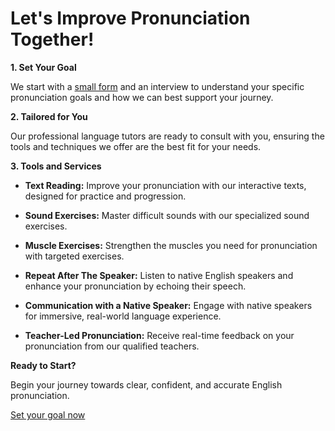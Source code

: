 # Let's Improve Pronunciation Together!

**1. Set Your Goal** 

We start with a [small form](https://docs.google.com/forms/d/e/1FAIpQLSd6y693ulGPQQmeKmjuHyc1dmLXJHwJVP2LvzK6Y5tE1rjHKw/viewform?usp=sf_link) and an interview to understand your specific pronunciation goals and how we can best support your journey.

**2. Tailored for You**

Our professional language tutors are ready to consult with you, ensuring the tools and techniques we offer are the best fit for your needs.

**3. Tools and Services**

- **Text Reading:** Improve your pronunciation with our interactive texts, designed for practice and progression.
  
- **Sound Exercises:** Master difficult sounds with our specialized sound exercises.
  
- **Muscle Exercises:** Strengthen the muscles you need for pronunciation with targeted exercises.
  
- **Repeat After The Speaker:** Listen to native English speakers and enhance your pronunciation by echoing their speech.
  
- **Communication with a Native Speaker:** Engage with native speakers for immersive, real-world language experience.
  
- **Teacher-Led Pronunciation:** Receive real-time feedback on your pronunciation from our qualified teachers.

**Ready to Start?**

Begin your journey towards clear, confident, and accurate English pronunciation. 

[Set your goal now](https://docs.google.com/forms/d/e/1FAIpQLSd6y693ulGPQQmeKmjuHyc1dmLXJHwJVP2LvzK6Y5tE1rjHKw/viewform?usp=sf_link)
